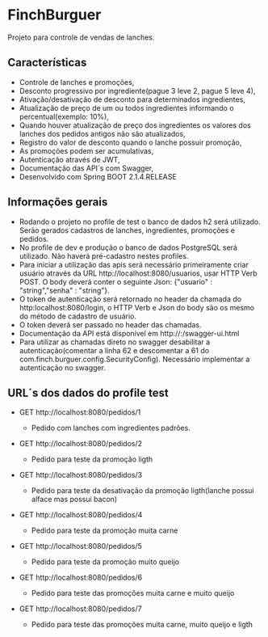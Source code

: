# FinchBurguer

Projeto para controle de vendas de lanches.

## Características

* Controle de lanches e promoções,
* Desconto progressivo por ingrediente(pague 3 leve 2, pague 5 leve 4),
* Ativação/desativação de desconto para determinados ingredientes,
* Atualização de preço de um ou todos ingredientes informando o percentual(exemplo: 10%),
* Quando houver atualização de preço dos ingredientes os valores dos lanches dos pedidos antigos não são atualizados,
* Registro do valor de desconto quando o lanche possuir promoção,
* As promoções podem ser acumulativas,
* Autenticação através de JWT,
* Documentação das API´s com Swagger,
* Desenvolvido com Spring BOOT 2.1.4.RELEASE
  
## Informações gerais

* Rodando o projeto no profile de test o banco de dados h2 será utilizado. Serão gerados cadastros de lanches, ingredientes, promoções e pedidos.
* No profile de dev e produção o banco de dados PostgreSQL será utilizado. Não haverá pré-cadastro nestes profiles.
* Para iniciar a utilização das apis será necessário primeiramente criar usuário através da URL http://localhost:8080/usuarios, usar HTTP Verb POST. O body deverá conter o seguinte Json: {"usuario" : "string","senha" : "string"}.
* O token de autenticação será retornado no header da chamada do http:localhost:8080/login, o HTTP Verb e Json do body são os mesmo do método de cadastro de usuário.
* O token deverá ser passado no header das chamadas.
* Documentação da API está disponível em http://<ip>:<porta>/swagger-ui.html
* Para utilizar as chamadas direto no swagger desabilitar a autenticação(comentar a linha 62 e descomentar a 61 do com.finch.burguer.config.SecurityConfig). Necessário implementar a autenticação no swagger.

## URL´s dos dados do profile test

- GET http://localhost:8080/pedidos/1
	* Pedido com lanches com ingredientes padrões.
	
- GET http://localhost:8080/pedidos/2
	* Pedido para teste da promoção ligth
	
- GET http://localhost:8080/pedidos/3
	* Pedido para teste da desativação da promoção ligth(lanche possui alface mas possui bacon)

- GET http://localhost:8080/pedidos/4
	* Pedido para teste da promoção muita carne
	
- GET http://localhost:8080/pedidos/5
	* Pedido para teste da promoção muito queijo	
	
- GET http://localhost:8080/pedidos/6
	* Pedido para teste das promoções muita carne e muito queijo
	
- GET http://localhost:8080/pedidos/7
	* Pedido para teste das promoções muita carne, muito queijo e ligth	
